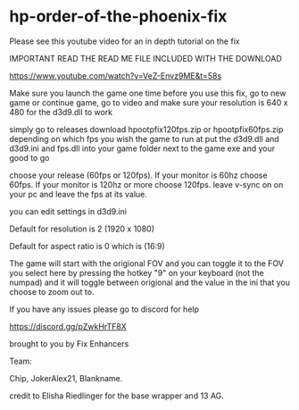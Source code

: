 # hp-order-of-the-phoenix-fix

Please see this youtube video for an in depth tutorial on the fix                                                                              

IMPORTANT READ THE READ ME FILE INCLUDED WITH THE DOWNLOAD

https://www.youtube.com/watch?v=VeZ-Envz9ME&t=58s

Make sure you launch the game one time before you use this fix, go to new game or continue game, go to video and make sure your resolution is 640 x 480 for the d3d9.dll to work 

simply go to releases download hpootpfix120fps.zip or hpootpfix60fps.zip depending on which fps you wish the game to run at put the d3d9.dll and d3d9.ini and fps.dll into your game folder next to the game exe and your good to go 

choose your release (60fps or 120fps). If your monitor is 60hz choose 60fps. If your monitor is 120hz or more choose 120fps. leave v-sync on on your pc and leave the fps at its value.

you can edit settings in d3d9.ini 

Default for resolution is 2 (1920 x 1080) 

Default for aspect ratio is 0 which is (16:9)

The game will start with the origional FOV and you can toggle it to the FOV you select here by pressing the hotkey "9" on your keyboard (not the numpad) and it will toggle between origional and the value in the ini that you choose to zoom out to.

If you have any issues please go to discord for help 

https://discord.gg/pZwkHrTF8X

brought to you by Fix Enhancers 

Team: 

Chip, JokerAlex21, Blankname.

credit to Elisha Riedlinger for the base wrapper and 13 AG.
